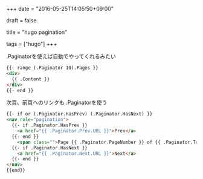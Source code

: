 +++
date = "2016-05-25T14:05:50+09:00"

draft = false

title = "hugo pagination"

tags = ["hugo"]
+++

<!--more-->

.Paginatorを使えば自動でやってくれるみたい

``` html
{{- range (.Paginator 10).Pages }}
<div>
  {{ .Content }}
</div>
{{- end }}
```

次頁、前頁へのリンクも .Paginatorを使う

``` html
{{- if or (.Paginator.HasPrev) (.Paginator.HasNext) }}
<nav role="pagination">
  {{- if .Paginator.HasPrev }}
    <a href="{{ .Paginator.Prev.URL }}">Prev</a>
  {{- end }}
    <span class="">Page {{ .Paginator.PageNumber }} of {{ .Paginator.TotalPages }}</span>
  {{- if .Paginator.HasNext }}
    <a href="{{ .Paginator.Next.URL }}">Next</a>
  {{- end }}
</nav>
{{end}}
```
